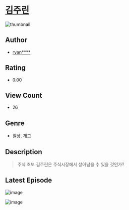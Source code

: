 # [김주린](https://comic.naver.com/bestChallenge/list?titleId=811307)
![thumbnail](https://image-comic.pstatic.net/user_contents_data/challenge_comic/2023/05/25/348373/upload_3616500873676601697_480x623.jpeg)

## Author
- [ryan****](https://comic.naver.com/artistTitle?id=348373)

## Rating
- 0.00

## View Count
- 26

## Genre
- 일상, 개그

## Description
> 주식 초보 김주린은 주식시장에서 살아남을 수 있을 것인가?


## Latest Episode
![image](https://image-comic.pstatic.net/user_contents_data/challenge_comic/2023/05/25/348373/upload_4121182023784227381.jpeg)

![image](https://image-comic.pstatic.net/user_contents_data/challenge_comic/2023/05/25/348373/upload_7291718549435201125.jpeg)
